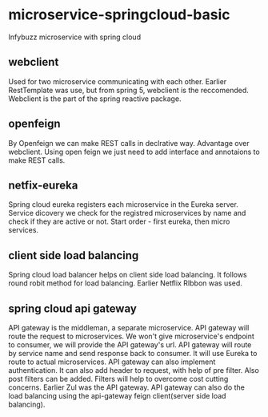 # microservice-springcloud-basic
Infybuzz microservice with spring cloud

## webclient
Used for two microservice communicating with each other. Earlier RestTemplate was use, but from spring 5, webclient is the reccomended. Webclient is the part of the spring reactive package.

## openfeign
By Openfeign we can make REST calls in declrative way. Advantage over webclient. Using open feign we just need to add interface and annotaions to make REST calls.

## netfix-eureka
Spring cloud eureka registers each microservice in the Eureka server. Service dicovery we check for the registred microservices by name and check if they are active or not. Start order - first eureka, then micro services.

## client side load balancing
Spring cloud load balancer helps on client side load balancing. It follows round robit method for load balancing. Earlier Netflix RIbbon was used.

## spring cloud api gateway
API gateway is the middleman, a separate microservice. API gateway will route the request to microservices. We won't give microservice's endpoint to consumer, we will provide the API gateway's url. API gateway will route by service name and send response back to consumer. It will use Eureka to route to actual microservices. API gateway can also implement authentication. It can also add header to request, with help of pre filter. Also post filters can be added. Filters will help to overcome cost cutting concerns. Earlier Zul was the API gateway. API gateway can also do the load balancing using the api-gateway feign client(server side load balancing).
